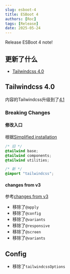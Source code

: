 ```yaml
---
slug: esboot-4
title: ESBoot 4
authors: [Roc]
tags: [Release]
date: 2025-05-24
---
```


Release ESBoot 4 note!

<!-- truncate -->

## 更新了什么

- [Tailwindcss 4.0](#tailwindcss-40)

## Tailwindcss 4.0

内容的Tailwindcss升级到了[4.1](https://tailwindcss.com/blog/tailwindcss-v4)

### Breaking Changes

#### 修改入口

根据[Simplified installation](https://tailwindcss.com/blog/tailwindcss-v4#simplified-installation)

```css
/* 旧 */ 
@tailwind base;
@tailwind components;
@tailwind utilities;
```

```css
/* 新 */
@import "tailwindcss";
```

#### changes from v3

参考[changes from v3](https://tailwindcss.com/docs/upgrade-guide#changes-from-v3)

- 移除了`@apply`
- 移除了`@config`
- 移除了`@variants`
- 移除了`@responsive`
- 移除了`@screen`
- 移除了`@variants`

## Config

- 移除了`tailwindcssOptions`
